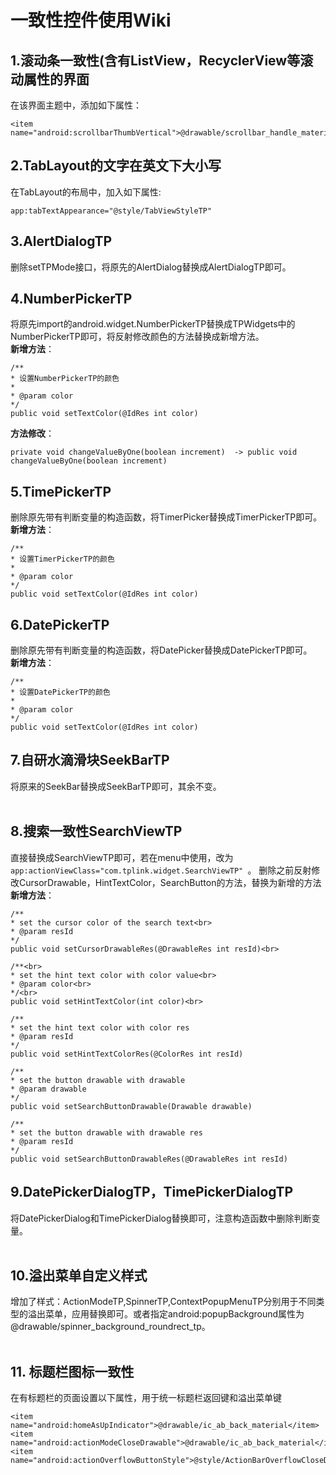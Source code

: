 # 一致性控件使用Wiki

## 1.滚动条一致性(含有ListView，RecyclerView等滚动属性的界面
在该界面主题中，添加如下属性：<br>
```
<item name="android:scrollbarThumbVertical">@drawable/scrollbar_handle_material_padding</item>
```

## 2.TabLayout的文字在英文下大小写
在TabLayout的布局中，加入如下属性:<br>
```
app:tabTextAppearance="@style/TabViewStyleTP"
```

## 3.AlertDialogTP
删除setTPMode接口，将原先的AlertDialog替换成AlertDialogTP即可。
<br>

## 4.NumberPickerTP
将原先import的android.widget.NumberPickerTP替换成TPWidgets中的NumberPickerTP即可，将反射修改颜色的方法替换成新增方法。<br>
**新增方法**：
```
/**
* 设置NumberPickerTP的颜色
* 
* @param color
*/
public void setTextColor(@IdRes int color)
```
**方法修改**：
```
private void changeValueByOne(boolean increment)  -> public void changeValueByOne(boolean increment)
```

## 5.TimePickerTP
删除原先带有判断变量的构造函数，将TimerPicker替换成TimerPickerTP即可。<br>
**新增方法**：<br>
```
/**
* 设置TimerPickerTP的颜色
*
* @param color
*/
public void setTextColor(@IdRes int color)
```

## 6.DatePickerTP
删除原先带有判断变量的构造函数，将DatePicker替换成DatePickerTP即可。<br>
**新增方法**：<br>
```
/**
* 设置DatePickerTP的颜色
*
* @param color
*/
public void setTextColor(@IdRes int color)
```
## 7.自研水滴滑块SeekBarTP
将原来的SeekBar替换成SeekBarTP即可，其余不变。<br>
<br>
## 8.搜索一致性SearchViewTP
直接替换成SearchViewTP即可，若在menu中使用，改为```app:actionViewClass="com.tplink.widget.SearchViewTP" ```。
删除之前反射修改CursorDrawable，HintTextColor，SearchButton的方法，替换为新增的方法<br>
**新增方法**：
```
/**
* set the cursor color of the search text<br>
* @param resId
*/
public void setCursorDrawableRes(@DrawableRes int resId)<br>

/**<br>
* set the hint text color with color value<br>
* @param color<br>
*/<br>
public void setHintTextColor(int color)<br>

/**
* set the hint text color with color res
* @param resId
*/
public void setHintTextColorRes(@ColorRes int resId)

/**
* set the button drawable with drawable
* @param drawable
*/
public void setSearchButtonDrawable(Drawable drawable)

/**
* set the button drawable with drawable res
* @param resId
*/
public void setSearchButtonDrawableRes(@DrawableRes int resId)
```

## 9.DatePickerDialogTP，TimePickerDialogTP
将DatePickerDialog和TimePickerDialog替换即可，注意构造函数中删除判断变量。
<br>
<br>
## 10.溢出菜单自定义样式
增加了样式：ActionModeTP,SpinnerTP,ContextPopupMenuTP分别用于不同类型的溢出菜单，应用替换即可。或者指定android:popupBackground属性为@drawable/spinner_background_roundrect_tp。
<br>
<br>
## 11. 标题栏图标一致性
在有标题栏的页面设置以下属性，用于统一标题栏返回键和溢出菜单键<br>
```
<item name="android:homeAsUpIndicator">@drawable/ic_ab_back_material</item>
<item name="android:actionModeCloseDrawable">@drawable/ic_ab_back_material</item>
<item name="android:actionOverflowButtonStyle">@style/ActionBarOverflowCloseDrawableStyleTP</item>
```
